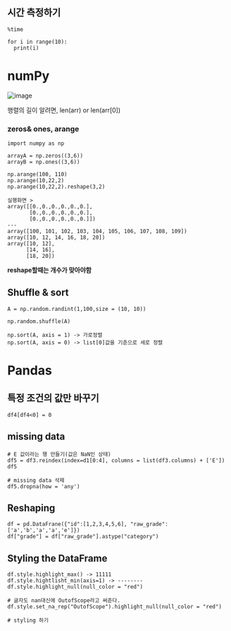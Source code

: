 ## 시간 측정하기

```
%time

for i in range(10):
  print(i)
````

# numPy
![image](https://user-images.githubusercontent.com/69943167/124406705-09cccf80-dd7d-11eb-8abf-eed5b2229302.png)

행렬의 길이 알려면, len(arr) or len(arr[0])

### zeros& ones, arange
```
import numpy as np

arrayA = np.zeros((3,6))
arrayB = np.ones((3,6))

np.arange(100, 110)
np.arange(10,22,2)
np.arange(10,22,2).reshape(3,2)
```

```
실행화면 >
array([[0.,0.,0.,0.,0.,0.],
       [0.,0.,0.,0.,0.,0.],
       [0.,0.,0.,0.,0.,0.]])
---
array([100, 101, 102, 103, 104, 105, 106, 107, 108, 109])
array([10, 12, 14, 16, 18, 20])
array([10, 12],
      [14, 16],
      [18, 20])
```
**reshape할때는 개수가 맞아야함**

## Shuffle & sort
```
A = np.random.randint(1,100,size = (10, 10))

np.random.shuffle(A)

np.sort(A, axis = 1) -> 가로정렬
np.sort(A, axis = 0) -> list[0]값을 기준으로 세로 정렬
```

# Pandas
## 특정 조건의 값만 바꾸기
```
df4[df4<0] = 0
```

## missing data
```
# E 값이라는 행 만들기(값은 NaN인 상태)
df5 = df3.reindex(index=d1[0:4], columns = list(df3.columns) + ['E'])
df5

# missing data 삭제
df5.dropna(how = 'any')
```

## Reshaping
```
df = pd.DataFrane({"id":[1,2,3,4,5,6], "raw_grade":['a','b','a','a','e']})
df["grade"] = df["raw_grade"].astype("category")
```

## Styling the DataFrame
```
df.style.highlight_max() -> 11111
df.style.hightlisht_min(axis=1) -> --------
df.style.highlight_null(null_color = "red")

# 글자도 nan대신에 OutofScope라고 써준다.
df.style.set_na_rep("OutofScope").highlight_null(null_color = "red")

# styling 하기
```
